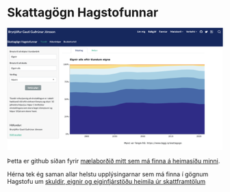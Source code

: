 
<!-- README.md is generated from README.Rmd. Please edit that file -->

# Skattagögn Hagstofunnar

[![](figures/maelabord_screenshot.png)](https://bggj.is/pages/skattagogn)

Þetta er github síðan fyrir [mælaborðið mitt sem má finna á heimasíðu
minni](https://bggj.is/pages/skattagogn).

Hérna tek ég saman allar helstu upplýsingarnar sem má finna í gögnum
Hagstofu um [skuldir, eignir og eiginfjárstöðu heimila úr
skattframtölum](https://hagstofa.is/talnaefni/samfelag/lifskjor/skuldir-og-eignir/)
